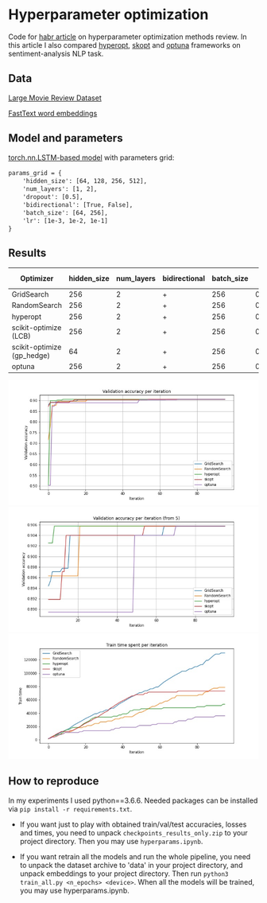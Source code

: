 # Hyperparameter optimization

Code for [habr article](https://habr.com/ru/company/antiplagiat/blog/528384/) on hyperparameter optimization methods review. In this article I also compared [hyperopt](https://github.com/hyperopt/hyperopt), [skopt](https://scikit-optimize.github.io/stable/) and [optuna](https://github.com/optuna/optuna) frameworks on sentiment-analysis NLP task.

## Data
[Large Movie Review Dataset](https://ai.stanford.edu/~amaas/data/sentiment/aclImdb_v1.tar.gz)

[FastText word embeddings](https://dl.fbaipublicfiles.com/fasttext/vectors-english/wiki-news-300d-1M.vec.zip)

## Model and parameters

[torch.nn.LSTM-based model](https://github.com/twelveth/hyperparameter_optimization/blob/main/src/lstm_model.py) with parameters grid:

```
params_grid = {
    'hidden_size': [64, 128, 256, 512],
    'num_layers': [1, 2],
    'dropout': [0.5],
    'bidirectional': [True, False],
    'batch_size': [64, 256],
    'lr': [1e-3, 1e-2, 1e-1]
}
```

## Results

| Optimizer | hidden_size | num_layers | bidirectional | batch_size | lr | Val loss | Val accuracy | Test accuracy | Time (s) |
| -------- | -------- | -------- | -------- | -------- | -------- | -------- | -------- | -------- | -------- |
| GridSearch | 256 | 2 | + | 256 | 0.01 | 0.63 | 0.906 | 0.897 | 130357 |
| RandomSearch | 256 | 2 | + | 256 | 0.01 | 0.63 | 0.906 | 0.897 | 78777 |
| hyperopt | 256 | 2 | + | 256 | 0.01 | 0.63 | 0.906 | 0.897 | 68920 |
| scikit-optimize (LCB) | 256 | 2 | + | 256 | 0.01 | 0.63 | 0.906 | 0.897 | 73423 |
| scikit-optimize (gp_hedge) | 64 | 2 | + | 256 | 0.01 | 0.69 | 0.904 | 0.900 | 61869 |
| optuna | 256 | 2 | + | 256 | 0.01 | 0.63 | 0.906 | 0.897 | 40681 |

![Accuracy from iteration](pics/acc_iter.jpg)
![Accuracy from iteration (5)](pics/acc_iter_5.jpg)
![Time from iteration](pics/time_iter.jpg)

## How to reproduce

In my experiments I used python==3.6.6. Needed packages can be installed via `pip install -r requirements.txt`.

- If you want just to play with obtained train/val/test accuracies, losses and times, you need to unpack `checkpoints_results_only.zip` to your project directory. Then you may use `hyperparams.ipynb`.

- If you want retrain all the models and run the whole pipeline, you need to unpack the dataset archive to 'data' in your project directory, and unpack embeddings to your project directory. Then run `python3 train_all.py <n_epochs> <device>`. When all the models will be trained, you may use hyperparams.ipynb.
